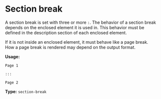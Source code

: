 # Section break

A section break is set with three or more `:`.
The behavior of a section break depends on the enclosed element it is used in.
This behavior must be defined in the description section of each enclosed element. 

If it is not inside an enclosed element, it must behave like a page break.
How a page break is rendered may depend on the output format.
 
**Usage:**

```
Page 1

:::

Page 2
```

**Type:** `section-break`
